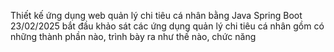 Thiết kế ứng dụng web quản lý chi tiêu cá nhân bằng Java Spring Boot
23/02/2025 bắt đầu khảo sát các ứng dụng quản lý chi tiêu cá nhân gồm có những thành phần nào, trình bày ra như thế nào, chức năng

